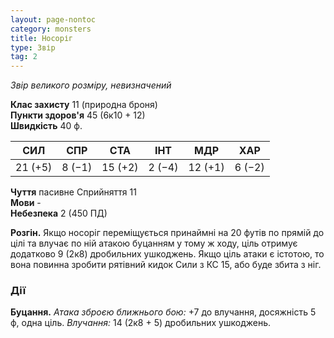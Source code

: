 ```yaml
---
layout: page-nontoc
category: monsters
title: Носоріг
type: Звір
tag: 2
---
```


_Звір великого розміру, невизначений_

**Клас захисту** 11 (природна броня)    
**Пункти здоров'я** 45 (6к10 + 12)    
**Швидкість** 40 ф.

| СИЛ     | СПР    | СТА     | ІНТ    | МДР     | ХАР    |
| ------- | ------ | ------- | ------ | ------- | ------ |
| 21 (+5) | 8 (−1) | 15 (+2) | 2 (−4) | 12 (+1) | 6 (−2) |

**Чуття** пасивне Сприйняття 11    
**Мови** -    
**Небезпека** 2 (450 ПД)

**Розгін.** Якщо носоріг переміщується принаймні на 20 футів по прямій до цілі та влучає по ній атакою буцанням у тому ж ходу, ціль отримує додатково 9 (2к8) дробильних ушкоджень. Якщо ціль атаки є істотою, то вона повинна зробити рятівний кидок Сили з КС 15, або буде збита з ніг.

### Дії
**Буцання.** _Атака зброєю ближнього бою:_ +7 до влучання, досяжність 5 ф, одна ціль. _Влучання:_ 14 (2к8 + 5) дробильних ушкоджень. 
